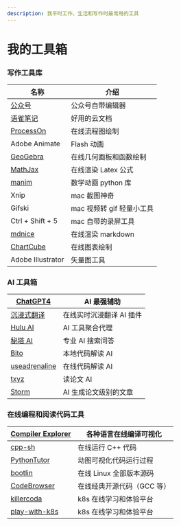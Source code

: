 ```yaml
---
description: 我平时工作、生活和写作时最常用的工具
---
```


# 我的工具箱

### 写作工具库 <a href="#xie-zuo-gong-ju-ku" id="xie-zuo-gong-ju-ku"></a>

<table data-header-hidden data-full-width="false"><thead><tr><th>名称</th><th>介绍</th></tr></thead><tbody><tr><td><a href="https://mp.weixin.qq.com/">公众号</a></td><td>公众号自带编辑器</td></tr><tr><td><a href="https://www.yuque.com/">语雀笔记</a></td><td>好用的云文档</td></tr><tr><td><a href="https://www.processon.com/">ProcessOn</a></td><td>在线流程图绘制</td></tr><tr><td>Adobe Animate</td><td>Flash 动画</td></tr><tr><td><a href="https://www.geogebra.org/">GeoGebra</a></td><td>在线几何画板和函数绘制</td></tr><tr><td><a href="https://www.mathjax.org/">MathJax</a></td><td>在线渲染 Latex 公式</td></tr><tr><td><a href="https://www.manim.community/">manim</a></td><td>数学动画 python 库</td></tr><tr><td>Xnip</td><td>mac 截图神奇</td></tr><tr><td>Gifski</td><td>mac 视频转 gif 轻量小工具</td></tr><tr><td>Ctrl + Shift + 5</td><td>mac 自带的录屏工具</td></tr><tr><td><a href="https://editor.mdnice.com/">mdnice</a></td><td>在线渲染 markdown</td></tr><tr><td><a href="https://chartcube.alipay.com/">ChartCube</a></td><td>在线图表绘制</td></tr><tr><td>Adobe Illustrator</td><td>矢量图工具</td></tr></tbody></table>

### AI 工具箱 <a href="#ai-gong-ju-xiang" id="ai-gong-ju-xiang"></a>

| [ChatGPT4](https://chat.openai.com/)        | AI 最强辅助        |
| ------------------------------------------- | -------------- |
| [沉浸式翻译](https://immersivetranslate.com/)    | 在线实时沉浸翻译 AI 插件 |
| [Hulu AI](https://h5.cxyhub.com/)           | AI 工具聚合代理      |
| [秘塔 AI](https://metaso.cn/)                 | 专业 AI 搜索问答     |
| [Bito](https://bito.ai/)                    | 本地代码解读 AI      |
| [useadrenaline](https://useadrenaline.com/) | 在线代码解读 AI      |
| [txyz](https://www.txyz.ai/)                | 读论文 AI         |
| [Storm](https://storm.genie.stanford.edu/)  | AI 生成论文级别的文章   |

### 在线编程和阅读代码工具 <a href="#zai-xian-bian-cheng-he-yue-du-dai-ma-gong-ju" id="zai-xian-bian-cheng-he-yue-du-dai-ma-gong-ju"></a>

| [Compiler Explorer](https://godbolt.org/)        | 各种语言在线编译可视化     |
| ------------------------------------------------ | --------------- |
| [cpp-sh](https://cpp.sh/)                        | 在线运行 C++ 代码     |
| [PythonTutor](https://pythontutor.com/)          | 动图可视化代码运行过程     |
| [bootlin](https://elixir.bootlin.com/)           | 在线 Linux 全部版本源码 |
| [CodeBrowser](https://codebrowser.dev/)          | 在线经典开源代码（GCC 等） |
| [killercoda](https://killercoda.com/)            | k8s 在线学习和体验平台   |
| [play-with-k8s](https://labs.play-with-k8s.com/) | k8s 在线学习和体验平台   |
